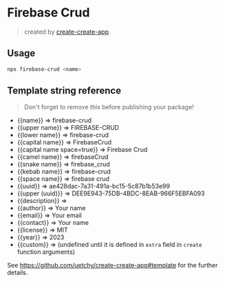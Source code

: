 # Firebase Crud



> created by [create-create-app](https://github.com/uetchy/create-create-app).

## Usage

```bash
npx firebase-crud <name>
```

## Template string reference

> Don't forget to remove this before publishing your package!

- {{name}} => firebase-crud
- {{upper name}} => FIREBASE-CRUD
- {{lower name}} => firebase-crud
- {{capital name}} => FirebaseCrud
- {{capital name space=true}} => Firebase Crud
- {{camel name}} => firebaseCrud
- {{snake name}} => firebase_crud
- {{kebab name}} => firebase-crud
- {{space name}} => firebase crud
- {{uuid}} => ae428dac-7a31-491a-bc15-5c87b1b53e99
- {{upper (uuid)}} => DEE9E943-75DB-4BDC-8EAB-966F5EBFA093
- {{description}} => 
- {{author}} => Your name
- {{email}} => Your email
- {{contact}} => Your name <Your email>
- {{license}} => MIT
- {{year}} => 2023
- {{custom}} =>  (undefined until it is defined in `extra` field in `create` function arguments)

See https://github.com/uetchy/create-create-app#template for the further details.
